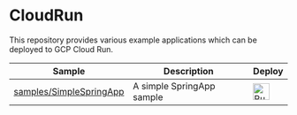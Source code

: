 # CloudRun
This repository provides various example applications which can be deployed to GCP Cloud Run.

|           Sample                |        Description       |     Deploy    |
| ------------------------------- | ------------------------ | ------------- |
|[samples/SimpleSpringApp](samples/SimpleSpringApp/) | A simple SpringApp sample | [<img src="https://storage.googleapis.com/cloudrun/button.svg" alt="Run on Google Cloud" height="30">][run_button_simplespringapp] |


[run_button_simplespringapp]: https://deploy.cloud.run/?git_repo=https://github.com/tpayne/CloudRun&dir=samples/SimpleSpringApp

